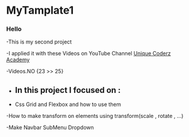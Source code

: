 # MyTamplate1

### Hello 

-This is my second project  

-I applied it with these Videos on YouTube Channel [Unique Coderz Academy](https://youtube.com/playlist?list=PLtFbQRDJ11kFJFzd5UNy5vSnkbR031vG9)

-Videos.NO {23 >> 25}
- ## In this project I focused on :

- Css Grid and Flexbox and how to use them

-How to make transform on elements using transform(scale , rotate , ...) 

-Make Navbar SubMenu Dropdown